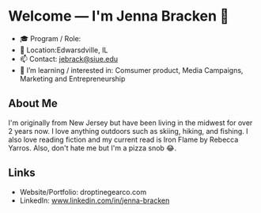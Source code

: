 # Welcome — I'm Jenna Bracken 👋

- 🎓 Program / Role:
- 📍 Location:Edwarsdville, IL
- 📫 Contact: jebrack@siue.edu
- 🌱 I’m learning / interested in: Comsumer product, Media Campaigns, Marketing and Entrepreneurship

## About Me

I'm originally from New Jersey but have been living in the midwest for over 2 years now. I love anything outdoors such as skiing, hiking, and fishing. I also love reading fiction and my current read is Iron Flame by Rebecca Yarros. Also, don't hate me but I'm a pizza snob 😂.

## Links

- Website/Portfolio: droptinegearco.com
- LinkedIn: www.linkedin.com/in/jenna-bracken

